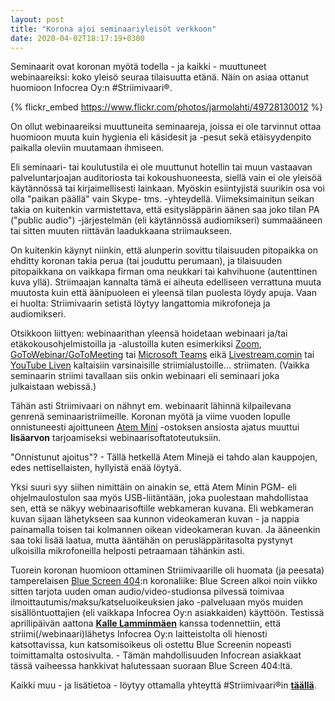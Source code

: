 ```yaml
---
layout: post
title: "Korona ajoi seminaariyleisöt verkkoon"
date: 2020-04-02T18:17:19+0300
---
```


Seminaarit ovat koronan myötä todella - ja kaikki - muuttuneet webinaareiksi: koko yleisö seuraa tilaisuutta etänä. Näin on asiaa ottanut huomioon Infocrea Oy:n #Striimivaari®.

{% flickr_embed https://www.flickr.com/photos/jarmolahti/49728130012 %}
<!--more-->

On ollut webinaareiksi muuttuneita seminaareja, joissa ei ole tarvinnut ottaa huomioon muuta kuin hygienia eli käsidesit ja -pesut sekä etäisyydenpito paikalla oleviin muutamaan ihmiseen.

Eli seminaari- tai koulutustila ei ole muuttunut hotellin tai muun vastaavan palveluntarjoajan auditoriosta tai kokoushuoneesta, siellä vain ei ole yleisöä käytännössä tai kirjaimellisesti lainkaan. Myöskin esiintyjistä suurikin osa voi olla "paikan päällä" vain Skype- tms. -yhteydellä. Viimeksimainitun seikan takia on kuitenkin varmistettava, että esitysläppärin äänen saa joko tilan PA ("public audio") -järjestelmän (eli käytännössä audiomikseri) summaääneen tai sitten muuten riittävän laadukkaana striimaukseen. 

On kuitenkin käynyt niinkin, että alunperin sovittu tilaisuuden pitopaikka on ehditty koronan takia perua (tai jouduttu perumaan), ja tilaisuuden pitopaikkana on vaikkapa firman oma neukkari tai kahvihuone (autenttinen kuva yllä). Striimaajan kannalta tämä ei aiheuta edelliseen verrattuna muuta muutosta kuin että äänipuoleen ei yleensä tilan puolesta löydy apuja. Vaan ei huolta: Striimivaarin setistä löytyy langattomia mikrofoneja ja audiomikseri. 

Otsikkoon liittyen: webinaarithan yleensä hoidetaan webinaari ja/tai etäkokousohjelmistoilla ja -alustoilla kuten esimerkiksi [Zoom](https://zoom.us/), [GoToWebinar/GoToMeeting](https://www.gotomeeting.com) tai [Microsoft Teams](https://products.office.com/fi-fi/microsoft-teams/group-chat-software) eikä [Livestream.comin](https://livestream.com/) tai [YouTube Liven](https://support.google.com/youtube/answer/2474026?hl=fi) kaltaisiin varsinaisille striimialustoille... striimaten. (Vaikka seminaarin striimi tavallaan siis onkin webinaari eli seminaari joka julkaistaan webissä.)

Tähän asti Striimivaari on nähnyt em. webinaarit lähinnä kilpailevana genrenä seminaaristriimeille. Koronan myötä ja viime vuoden lopulle onnistuneesti ajoittuneen [Atem Mini](https://www.blackmagicdesign.com/products/atemmini) -ostoksen ansiosta ajatus muuttui **lisäarvon** tarjoamiseksi webinaarisoftatoteutuksiin. 

"Onnistunut ajoitus"? - Tällä hetkellä Atem Minejä ei tahdo alan kauppojen, edes nettisellaisten, hyllyistä enää löytyä.

Yksi suuri syy siihen nimittäin on ainakin se, että Atem Minin PGM- eli ohjelmaulostulon saa myös USB-liitäntään, joka puolestaan mahdollistaa sen, että se näkyy webinaarisoftille webkameran kuvana. Eli webkameran kuvan sijaan lähetykseen saa kunnon videokameran kuvan - ja nappia painamalla toisen tai kolmannen oikean videokameran kuvan. Ja ääneenkin saa toki lisää laatua, mutta ääntähän on perusläppäritasolta pystynyt ulkoisilla mikrofoneilla helposti petraamaan tähänkin asti.

Tuorein koronan huomioon ottaminen Striimivaarille oli huomata (ja peesata) tamperelaisen [Blue Screen 404](https://bluescreen404.com/):n koronaliike: Blue Screen alkoi noin viikko sitten tarjota uuden oman audio/video-studionsa pilvessä toimivaa ilmoittautumis/maksu/katseluoikeuksien jako -palveluaan myös muiden sisällöntuottajien (eli vaikkapa Infocrea Oy:n asiakkaiden) käyttöön. Testissä aprillipäivän aattona [**Kalle Lamminmäen**](https://www.linkedin.com/in/kalle-lamminmaki/) kanssa todennettiin, että striimi(/webinaari)lähetys Infocrea Oy:n laitteistolta oli hienosti katsottavissa, kun katsomisoikeus oli ostettu Blue Screenin nopeasti toimittamalta ostosivulta. - Tämän mahdollisuuden Infocrean asiakkaat tässä vaiheessa hankkivat halutessaan suoraan Blue Screen 404:ltä.

Kaikki muu - ja lisätietoa - löytyy ottamalla yhteyttä #Striimivaari®in [**täällä**](https://www.infocrea.fi/yhteystiedot/). 